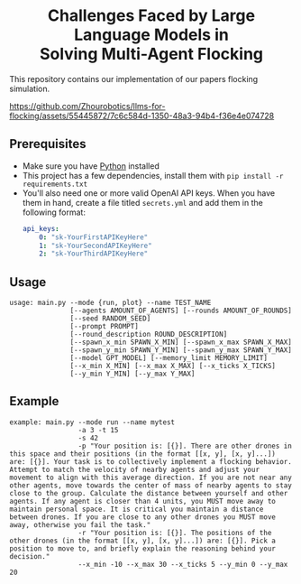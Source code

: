 <div align="center">
  <h1>Challenges Faced by Large Language Models in<br>Solving Multi-Agent Flocking</h1>
</div>

This repository contains our implementation of our papers flocking simulation.


https://github.com/Zhourobotics/llms-for-flocking/assets/55445872/7c6c584d-1350-48a3-94b4-f36e4e074728


## Prerequisites

- Make sure you have [Python](https://www.python.org/downloads/) installed
- This project has a few dependencies, install them with `pip install -r requirements.txt`
- You'll also need one or more valid OpenAI API keys. When you have them in hand, create a file titled `secrets.yml` and add them in the following format:
    ```yml
    api_keys:
        0: "sk-YourFirstAPIKeyHere"
        1: "sk-YourSecondAPIKeyHere"
        2: "sk-YourThirdAPIKeyHere"
    ```

## Usage
```
usage: main.py --mode {run, plot} --name TEST_NAME
               [--agents AMOUNT_OF_AGENTS] [--rounds AMOUNT_OF_ROUNDS]
               [--seed RANDOM_SEED] 
               [--prompt PROMPT]
               [--round_description ROUND_DESCRIPTION]
               [--spawn_x_min SPAWN_X_MIN] [--spawn_x_max SPAWN_X_MAX]
               [--spawn_y_min SPAWN_Y_MIN] [--spawn_y_max SPAWN_Y_MAX]
               [--model GPT_MODEL] [--memory_limit MEMORY_LIMIT]
               [--x_min X_MIN] [--x_max X_MAX] [--x_ticks X_TICKS]
               [--y_min Y_MIN] [--y_max Y_MAX]
```

## Example
```
example: main.py --mode run --name mytest 
                 -a 3 -t 15
                 -s 42
                 -p "Your position is: [{}]. There are other drones in this space and their positions (in the format [[x, y], [x, y]...]) are: [{}]. Your task is to collectively implement a flocking behavior. Attempt to match the velocity of nearby agents and adjust your movement to align with this average direction. If you are not near any other agents, move towards the center of mass of nearby agents to stay close to the group. Calculate the distance between yourself and other agents. If any agent is closer than 4 units, you MUST move away to maintain personal space. It is critical you maintain a distance between drones. If you are close to any other drones you MUST move away, otherwise you fail the task."
                 -r "Your position is: [{}]. The positions of the other drones (in the format [[x, y], [x, y]...]) are: [{}]. Pick a position to move to, and briefly explain the reasoning behind your decision."
                 --x_min -10 --x_max 30 --x_ticks 5 --y_min 0 --y_max 20
```
